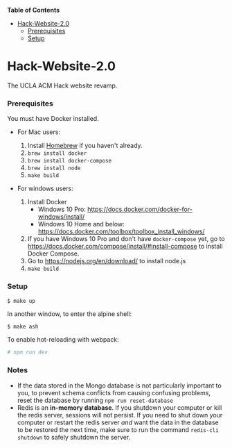 <!-- START doctoc generated TOC please keep comment here to allow auto update -->
<!-- DON'T EDIT THIS SECTION, INSTEAD RE-RUN doctoc TO UPDATE -->
**Table of Contents**

- [Hack-Website-2.0](#hack-website-20)
    - [Prerequisites](#prerequisites)
    - [Setup](#setup)

<!-- END doctoc generated TOC please keep comment here to allow auto update -->

# Hack-Website-2.0

The UCLA ACM Hack website revamp.


### Prerequisites

You must have Docker installed. 

* For Mac users:
  1. Install [Homebrew](https://brew.sh/) if you haven't already. 
  2. `brew install docker`
  3. `brew install docker-compose`
  4. `brew install node`
  5. `make build`

* For windows users:
  1. Install Docker
      * Windows 10 Pro: https://docs.docker.com/docker-for-windows/install/
      * Windows 10 Home and below: https://docs.docker.com/toolbox/toolbox_install_windows/
  2. If you have Windows 10 Pro and don't have `docker-compose` yet, go to https://docs.docker.com/compose/install/#install-compose to install Docker Compose.
  3. Go to https://nodejs.org/en/download/ to install node.js
  4. `make build`


### Setup

```shell
$ make up
```

In another window, to enter the alpine shell:

```Bash
$ make ash
```

To enable hot-reloading with webpack:

```Bash
# npm run dev
```



### Notes

- If the data stored in the Mongo database is not particularly important to you, to prevent schema conflicts from causing confusing problems, reset the database by running `npm run reset-database`
- Redis is an **in-memory database**. If you shutdown your computer or kill the redis server, sessions will not persist. If you need to shut down your computer or restart the redis server *and* want the data in the database to be restored the next time, make sure to run the command `redis-cli shutdown` to safely shutdown the server.
